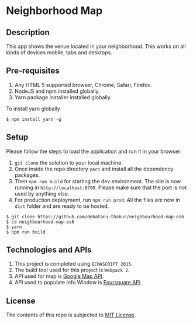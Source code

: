# Neighborhood Map
## Description
This app shows the venue located in your neighborhood. This works on all kinds of devices mobile, tabs and desktops.
## Pre-requisites
1. Any HTML 5 supported browser, Chrome, Safari, Firefox.
2. NodeJS and npm installed globally.
3. Yarn package installer installed globally.

To install yarn globally 
```
$ npm install yarn -g
```

## Setup
Please follow the steps to load the application and run it in your browser:


1. `git clone` the solution to your local machine. 
2. Once inside the repo directory `yarn` and install all the dependency packages.
3. Then `npm run build` for starting the dev environment.
The site is now running in `http://localhost:8700`. Please make sure that the port is not used by anything else.
4. For production deployment, run `npm run prod`. All the files are now in `dist` folder and are ready to be hosted.
```
$ git clone https://github.com/debatanu-thakur/neighbourhood-map-es6
$ cd neighbourhood-map-es6
$ yarn
$ npm run build
```

## Technologies and APIs
1. This project is completed using `ECMASCRIPT 2015`.
2. The build tool used for this project is `Webpack 2`.
3. API used for map is [Google Map API](https://developers.google.com/maps/documentation/javascript/).
4. API used to populate Info Window is [Foursquare API](https://developer.foursquare.com/).

## License
The contents of this repo is subjected to [MIT License](https://github.com/debatanu-thakur/license-store/blob/master/mit_license.txt).